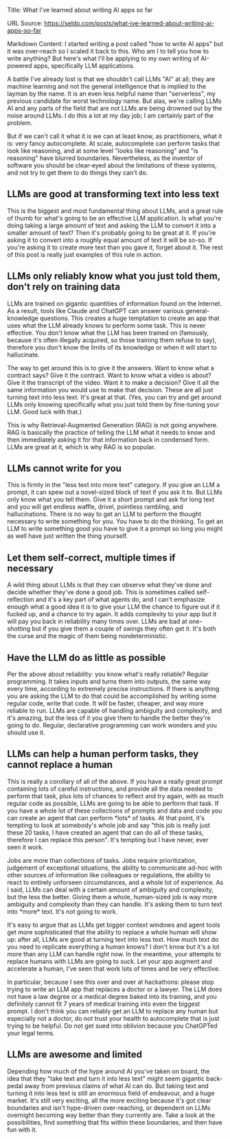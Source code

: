 Title: What I've learned about writing AI apps so far

URL Source: https://seldo.com/posts/what-ive-learned-about-writing-ai-apps-so-far

Markdown Content:
I started writing a post called "how to write AI apps" but it was over-reach so I scaled it back to this. Who am I to tell you how to write anything? But here's what I'll be applying to my own writing of AI-powered apps, specifically LLM applications.

A battle I've already lost is that we shouldn't call LLMs "AI" at all; they are machine learning and not the general intelligence that is implied to the layman by the name. It is an even less helpful name than "serverless", my previous candidate for worst technology name. But alas, we're calling LLMs AI and any parts of the field that are not LLMs are being drowned out by the noise around LLMs. I do this a lot at my day job; I am certainly part of the problem.

But if we can't call it what it is we can at least know, as practitioners, what it is: very fancy autocomplete. At scale, autocomplete can perform tasks that look like reasoning, and at some level "looks like reasoning" and "is reasoning" have blurred boundaries. Nevertheless, as the inventor of software you should be clear-eyed about the limitations of these systems, and not try to get them to do things they can't do.

LLMs are good at transforming text into less text
-------------------------------------------------

This is the biggest and most fundamental thing about LLMs, and a great rule of thumb for what's going to be an effective LLM application. Is what you're doing taking a large amount of text and asking the LLM to convert it into a smaller amount of text? Then it's probably going to be great at it. If you're asking it to convert into a roughly equal amount of text it will be so-so. If you're asking it to create more text than you gave it, forget about it. The rest of this post is really just examples of this rule in action.

LLMs only reliably know what you just told them, don't rely on training data
----------------------------------------------------------------------------

LLMs are trained on gigantic quantities of information found on the Internet. As a result, tools like Claude and ChatGPT can answer various general-knowledge questions. This creates a huge temptation to create an app that uses what the LLM already knows to perform some task. This is never effective. You don't know what the LLM has been trained on (famously, because it's often illegally acquired, so those training them refuse to say), therefore you don't know the limits of its knowledge or when it will start to hallucinate.

The way to get around this is to give it the answers. Want to know what a contract says? Give it the contract. Want to know what a video is about? Give it the transcript of the video. Want it to make a decision? Give it all the same information you would use to make that decision. These are all just turning text into less text. It's great at that. (Yes, you can try and get around LLMs only knowing specifically what you just told them by fine-tuning your LLM. Good luck with that.)

This is why Retrieval-Augmented Generation (RAG) is not going anywhere. RAG is basically the practice of telling the LLM what it needs to know and then immediately asking it for that information back in condensed form. LLMs are great at it, which is why RAG is so popular.

LLMs cannot write for you
-------------------------

This is firmly in the "less text into more text" category. If you give an LLM a prompt, it can spew out a novel-sized block of text if you ask it to. But LLMs only know what you tell them. Give it a short prompt and ask for long text and you will get endless waffle, drivel, pointless rambling, and hallucinations. There is no way to get an LLM to perform the thought necessary to write something for you. You have to do the thinking. To get an LLM to write something good you have to give it a prompt so long you might as well have just written the thing yourself.

Let them self-correct, multiple times if necessary
--------------------------------------------------

A wild thing about LLMs is that they can observe what they've done and decide whether they've done a good job. This is sometimes called self-reflection and it's a key part of what agents do, and I can't emphasize enough what a good idea it is to give your LLM the chance to figure out if it fucked up, and a chance to try again. It adds complexity to your app but it will pay you back in reliability many times over. LLMs are bad at one-shotting but if you give them a couple of swings they often get it. It's both the curse and the magic of them being nondeterministic.

Have the LLM do as little as possible
-------------------------------------

Per the above about reliability: you know what's really reliable? Regular programming. It takes inputs and turns them into outputs, the same way every time, according to extremely precise instructions. If there is anything you are asking the LLM to do that could be accomplished by writing some regular code, write that code. It will be faster, cheaper, and way more reliable to run. LLMs are capable of handling ambiguity and complexity, and it's amazing, but the less of it you give them to handle the better they're going to do. Regular, declarative programming can work wonders and you should use it.

LLMs can help a human perform tasks, they cannot replace a human
----------------------------------------------------------------

This is really a corollary of all of the above. If you have a really great prompt containing lots of careful instructions, and provide all the data needed to perform that task, plus lots of chances to reflect and try again, with as much regular code as possible, LLMs are going to be able to perform that task. If you have a whole lot of these collections of prompts and data and code you can create an agent that can perform \*lots\* of tasks. At that point, it's tempting to look at somebody's whole job and say "this job is really just these 20 tasks, I have created an agent that can do all of these tasks, therefore I can replace this person". It's tempting but I have never, ever seen it work.

Jobs are more than collections of tasks. Jobs require prioritization, judgement of exceptional situations, the ability to communicate ad-hoc with other sources of information like colleagues or regulations, the ability to react to entirely unforseen circumstances, and a whole lot of experience. As I said, LLMs can deal with a certain amount of ambiguity and complexity, but the less the better. Giving them a whole, human-sized job is way more ambiguity and complexity than they can handle. It's asking them to turn text into \*more\* text. It's not going to work.

It's easy to argue that as LLMs get bigger context windows and agent tools get more sophisticated that the ability to replace a whole human will show up: after all, LLMs are good at turning text into less text. How much text do you need to replicate everything a human knows? I don't know but it's a lot more than any LLM can handle right now. In the meantime, your attempts to replace humans with LLMs are going to suck. Let your app augment and accelerate a human, I've seen that work lots of times and be very effective.

In particular, because I see this over and over at hackathons: please stop trying to write an LLM app that replaces a doctor or a lawyer. The LLM does not have a law degree or a medical degree baked into its training, and you definitely cannot fit 7 years of medical training into even the biggest prompt. I don't think you can reliably get an LLM to replace any human but especially not a doctor, do not trust your health to autocomplete that is just trying to be helpful. Do not get sued into oblivion because you ChatGPTed your legal terms.

LLMs are awesome and limited
----------------------------

Depending how much of the hype around AI you've taken on board, the idea that they "take text and turn it into less text" might seem gigantic back-pedal away from previous claims of what AI can do. But taking text and turning it into less text is still an enormous field of endeavour, and a huge market. It's still very exciting, all the more exciting because it's got clear boundaries and isn't hype-driven over-reaching, or dependent on LLMs overnight becoming way better than they currently are. Take a look at the possibilities, find something that fits within these boundaries, and then have fun with it.
